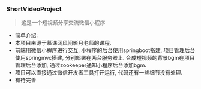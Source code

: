 ### ShortVideoProject
> 这是一个短视频分享交流微信小程序

- 简单介绍: 
- 本项目来源于慕课网风间影月老师的课程. 
- 前端用微信小程序进行交互, 小程序的后台使用springboot搭建, 项目管理后台使用springmvc搭建, 分别部署在两台服务器上. 合成短视频的背景bgm在项目管理后台添加, 通过zookeeper通知小程序后台添加bgm. 
- 项目可以直接通过微信开发者工具打开运行, 代码还有一些细节没有处理. 
- 有待完善
